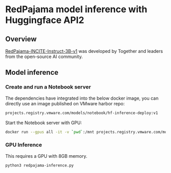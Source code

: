 # RedPajama model inference with Huggingface API2

## Overview

[RedPajama-INCITE-Instruct-3B-v1](https://huggingface.co/togethercomputer/RedPajama-INCITE-Instruct-3B-v1) was developed by Together and leaders from the open-source AI community.

## Model inference

### Create and run a Notebook server

The dependencies have integrated into the below docker image, you can directly use an image published on VMware harbor repo:

```bash
projects.registry.vmware.com/models/notebook/hf-inference-deploy:v1
```

Start the Notebook server with GPU:

```bash
docker run --gpus all -it -v `pwd`:/mnt projects.registry.vmware.com/models/notebook/hf-inference-deploy:v1
```

### GPU Inference

This requires a GPU with 8GB memory.

```bash
python3 redpajama-inference.py
```
